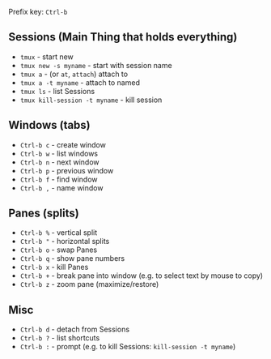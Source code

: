 Prefix key: `Ctrl-b`

## Sessions (Main Thing that holds everything)

- `tmux` - start new
- `tmux new -s myname` - start with session name
- `tmux a` - (or `at`, `attach`) attach to
- `tmux a -t myname` - attach to named
- `tmux ls` - list Sessions
- `tmux kill-session -t myname` - kill session

## Windows (tabs)

- `Ctrl-b c` - create window
- `Ctrl-b w` - list windows
- `Ctrl-b n` - next window
- `Ctrl-b p` - previous window
- `Ctrl-b f` - find window
- `Ctrl-b ,` - name window

## Panes (splits)

- `Ctrl-b %` - vertical split
- `Ctrl-b "` - horizontal splits
- `Ctrl-b o` - swap Panes
- `Ctrl-b q` - show pane numbers
- `Ctrl-b x` - kill Panes
- `Ctrl-b +` - break pane into window (e.g. to select text by mouse to copy)
- `Ctrl-b z` - zoom pane (maximize/restore)

## Misc

- `Ctrl-b d` - detach from Sessions
- `Ctrl-b ?` - list shortcuts
- `Ctrl-b :` - prompt (e.g. to kill Sessions: `kill-session -t myname`)


